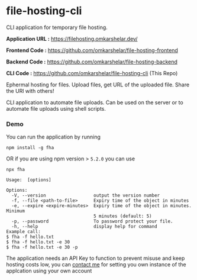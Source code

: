 # file-hosting-cli
CLI application for temporary file hosting.


**Application URL :** https://filehosting.omkarshelar.dev/

**Frontend Code :** https://github.com/omkarshelar/file-hosting-frontend

**Backend Code :** https://github.com/omkarshelar/file-hosting-backend

**CLI Code :** https://github.com/omkarshelar/file-hosting-cli (This Repo)

Ephermal hosting for files. Upload files, get URL of the uploaded file. Share the URl with others!

CLI application to automate file uploads. Can be used on the server or to automate file uploads using shell scripts.

### Demo
<asciinema-player src="/assets/demo.cast" poster="npt:00:03" speed="1.5" rows="40" cols="120"></asciinema-player>
<script src="/assets/asciinema-player.js"></script>

You can run the application by running
```
npm install -g fha
```
OR if you are using npm version > `5.2.0` you can use
```
npx fha
```

```
Usage:  [options]

Options:
  -V, --version                  output the version number
  -f, --file <path-to-file>      Expiry time of the object in minutes
  -e, --expire <expire-minutes>  Expiry time of the object in minutes. Minimum
                                 5 minutes (default: 5)
  -p, --password                 To password protect your file.
  -h, --help                     display help for command
Example call:
$ fha -f hello.txt
$ fha -f hello.txt -e 30
$ fha -f hello.txt -e 30 -p
```

The application needs an API Key to function to prevent misuse and keep hosting costs low, you can [contact me](https://omkarshelar.dev) for setting you own instance of the applcation using your own account
